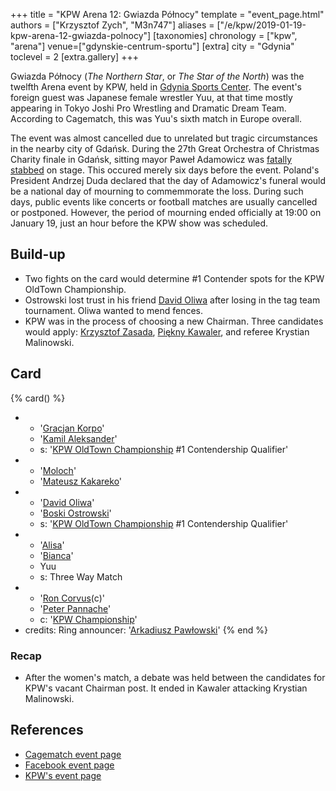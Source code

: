 +++
title = "KPW Arena 12: Gwiazda Północy"
template = "event_page.html"
authors = ["Krzysztof Zych", "M3n747"]
aliases = ["/e/kpw/2019-01-19-kpw-arena-12-gwiazda-polnocy"]
[taxonomies]
chronology = ["kpw", "arena"]
venue=["gdynskie-centrum-sportu"]
[extra]
city = "Gdynia"
toclevel = 2
[extra.gallery]
+++

Gwiazda Północy (_The Northern Star_, or _The Star of the North_) was the twelfth Arena event by KPW, held in [Gdynia Sports Center](@/v/gdynskie-centrum-sportu.md). The event's foreign guest was Japanese female wrestler Yuu, at that time mostly appearing in Tokyo Joshi Pro Wrestling and Dramatic Dream Team. According to Cagematch, this was Yuu's sixth match in Europe overall.

The event was almost cancelled due to unrelated but tragic circumstances in the nearby city of Gdańsk. During the 27th Great Orchestra of Christmas Charity finale in Gdańsk, sitting mayor Paweł Adamowicz was [fatally stabbed][adamowicz-stab-wiki] on stage. This occured merely six days before the event. Poland's President Andrzej Duda declared that the day of Adamowicz's funeral would be a national day of mourning to commemmorate the loss. During such days, public events like concerts or football matches are usually cancelled or postponed. However, the period of mourning ended officially at 19:00 on January 19, just an hour before the KPW show was scheduled.

## Build-up

* Two fights on the card would determine #1 Contender spots for the KPW OldTown Championship.
* Ostrowski lost trust in his friend [David Oliwa](@/w/david-oliwa.md) after losing in the tag team tournament. Oliwa wanted to mend fences.
* KPW was in the process of choosing a new Chairman. Three candidates would apply: [Krzysztof Zasada](@/w/krzysztof-zasada.md), [Piękny Kawaler](@/w/piekny-kawaler.md), and referee Krystian Malinowski.

## Card

{% card() %}
- - '[Gracjan Korpo](@/w/gracjan-korpo.md)'
  - '[Kamil Aleksander](@/w/kamil-aleksander.md)'
  - s: '[KPW OldTown Championship](@/c/kpw-old-town-championship.md) #1 Contendership Qualifier'
- - '[Moloch](@/w/moloch.md)'
  - '[Mateusz Kakareko](@/w/mateusz-kakareko.md)'
- - '[David Oliwa](@/w/david-oliwa.md)'
  - '[Boski Ostrowski](@/w/ostrowski.md)'
  - s: '[KPW OldTown Championship](@/c/kpw-old-town-championship.md) #1 Contendership Qualifier'
- - '[Alisa](@/w/alisa.md)'
  - '[Bianca](@/w/bianca.md)'
  - Yuu
  - s: Three Way Match
- - '[Ron Corvus](@/w/ron-corvus.md)(c)'
  - '[Peter Pannache](@/w/peter-pannache.md)'
  - c: '[KPW Championship](@/c/kpw-championship.md)'
- credits:
    Ring announcer: '[Arkadiusz Pawłowski](@/w/pan-pawlowski.md)'
{% end %}

### Recap

* After the women's match, a debate was held between the candidates for KPW's vacant Chairman post. It ended in Kawaler attacking Krystian Malinowski.

## References

* [Cagematch event page](https://www.cagematch.net/?id=1&nr=224366)
* [Facebook event page](https://www.facebook.com/events/188141545355589/)
* [KPW's event page](https://kpwrestling.pl/events/kpw-arena-12/)

[adamowicz-stab-wiki]: https://en.wikipedia.org/wiki/Assassination_of_Pawe%C5%82_Adamowicz
